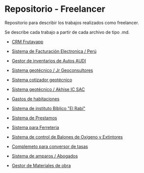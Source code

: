 # Repositorio - Freelancer
Repositorio para describir los trabajos realizados como freelancer.

Se describe cada trabajo a partir de cada archivo de tipo .md.

- [CRM Frutayapp](https://github.com/Miqueas7/Repositorio-Freelancer/blob/047a4604993c4f7c984b68ed5064716f4c5c56db/CRM%20Frutayapp/CRM%20Frutayapp.md "CRM Frutayapp")

- [Sistema de Facturación Electronica / Perú](https://github.com/Miqueas7/Repositorio-Freelancer/blob/main/CRM%20Frutayapp.md "Gestor de inventarios de Autos AUDI")

- [Gestor de inventarios de Autos AUDI](https://github.com/Miqueas7/Repositorio-Freelancer/blob/b5f8d116962d2c71c917861baaf6f4140c9ce90c/Gestor%20de%20inventario%20de%20Autos/Autos%20audi.md "Gestor de inventarios de Autos AUDI")
- [Sistema geotécnico / Jr Geoconsultores](https://github.com/Miqueas7/Repositorio-Freelancer/blob/main/CRM%20Frutayapp.md "Sistema geotécnico / Jr Geoconsultores")
- [Sistema cotizador geotécnico](https://github.com/Miqueas7/Repositorio-Freelancer/blob/main/CRM%20Frutayapp.md "Sistema cotizador geotécnico")
- [Sistema geotécnico / Akhise IC SAC](https://github.com/Miqueas7/Repositorio-Freelancer/blob/main/CRM%20Frutayapp.md "Sistema geotécnico / Akhise IC SAC")
- [Gastos de habitaciones](https://github.com/Miqueas7/Repositorio-Freelancer/blob/main/CRM%20Frutayapp.md "Gastos de habitaciones")
- [Sistema de instituto Bíblico "El Rabí"](https://github.com/Miqueas7/Repositorio-Freelancer/blob/main/CRM%20Frutayapp.md "Sistema de instituto Bíblico El Rabí")
- [Sistema de Prestamos](https://github.com/Miqueas7/Repositorio-Freelancer/blob/main/CRM%20Frutayapp.md "Sistema de Prestamos")
- [Sistema para Ferreteria](https://github.com/Miqueas7/Repositorio-Freelancer/blob/main/CRM%20Frutayapp.md "Sistema para Ferreteria")
- [Sistema de control de Balones de Oxigeno y Extintores](https://github.com/Miqueas7/Repositorio-Freelancer/blob/main/CRM%20Frutayapp.md "Sistema de control de Balones de Oxigeno y Extintores")
- [Complemeto para conversor de tasas](https://github.com/Miqueas7/Repositorio-Freelancer/blob/main/CRM%20Frutayapp.md "CRM Frutayapp")
- [Sistema de amparos / Abogados](https://github.com/Miqueas7/Repositorio-Freelancer/blob/main/CRM%20Frutayapp.md "Sistema de amparos / Abogados")
- [Gestor de Materiales de obra](https://github.com/Miqueas7/Repositorio-Freelancer/blob/main/CRM%20Frutayapp.md "Gestor de Materiales de obra")

